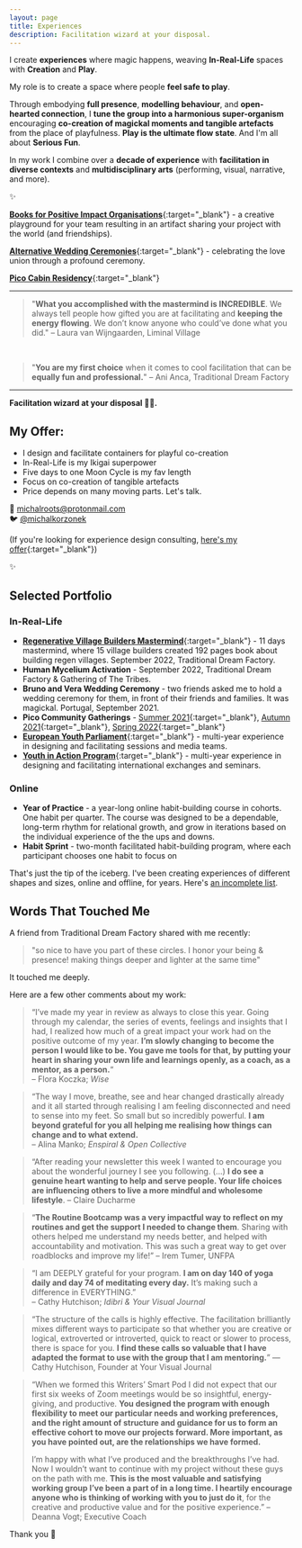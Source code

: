 ```yaml
---
layout: page
title: Experiences
description: Facilitation wizard at your disposal.
---
```


I create **experiences** where magic happens, weaving **In-Real-Life** spaces with **Creation** and **Play**.

My role is to create a space where people **feel safe to play**.

Through embodying **full presence**, **modelling behaviour**, and **open-hearted connection**, I **tune the group into a harmonious super-organism** encouraging **co-creation of magickal moments and tangible artefacts** from the place of playfulness. **Play is the ultimate flow state**. And I'm all about **Serious Fun**.

In my work I combine over a **decade of experience** with **facilitation in diverse contexts** and **multidisciplinary arts** (performing, visual, narrative, and more).

✨

[**Books for Positive Impact Organisations**](/books){:target="_blank"} - a creative playground for your team resulting in an artifact sharing your project with the world (and friendships).

[**Alternative Wedding Ceremonies**](https://alternativewedding.carrd.co/){:target="_blank"} - celebrating the love union through a profound ceremony.

[**Pico Cabin Residency**](https://docs.google.com/document/d/1Zbz3Ka5x7zVrJwBafn2mdW2oqRrdxNXoIMzwTkZiFIY/edit?usp=sharing){:target="_blank"}

---

>"**What you accomplished with the mastermind is INCREDIBLE**. We always tell people how gifted you are at facilitating and **keeping the energy flowing**. We don’t know anyone who could’ve done what you did."
>– Laura van Wijngaarden, Liminal Village

<br>

> "**You are my first choice** when it comes to cool facilitation that can be **equally fun and professional.**"
> – Ani Anca, Traditional Dream Factory



****















**Facilitation wizard at your disposal 🧙‍♂️.**

## My Offer:
- I design and facilitate containers for playful co-creation
- In-Real-Life is my Ikigai superpower
- Five days to one Moon Cycle is my fav length
- Focus on co-creation of tangible artefacts
- Price depends on many moving parts. Let's talk.

💌 michalroots@protonmail.com <br>
🐦 [@michalkorzonek](https://twitter.com/michalkorzonek)

(If you're looking for experience design consulting, [here's my offer](/experience-design-consulting){:target="_blank"})

✨

## Selected Portfolio
### In-Real-Life
- [**Regenerative Village Builders Mastermind**](https://twitter.com/michalkorzonek/status/1565240255564980225){:target="_blank"} - 11 days mastermind, where 15 village builders created 192 pages book about building regen villages. September 2022, Traditional Dream Factory.
- **Human Mycelium Activation** - September 2022, Traditional Dream Factory & Gathering of The Tribes.
- **Bruno and Vera Wedding Ceremony** - two friends asked me to hold a wedding ceremony for them, in front of their friends and families. It was magickal. Portugal, September 2021.
- **Pico Community Gatherings** - [Summer 2021](https://pico.microsolidarity.cc/crews-and-projects/summer-gathering-2021){:target="_blank"}, [Autumn 2021](https://pico.microsolidarity.cc/crews-and-projects/autumn-gathering-2021){:target="_blank"}, [Spring 2022](https://pico.microsolidarity.cc/crews-and-projects/spring-gathering-2022){:target="_blank"}
- [**European Youth Parliament**](https://eyp.org/){:target="_blank"} - multi-year experience in designing and facilitating sessions and media teams.
- [**Youth in Action Program**](https://www.salto-youth.net/rc/inclusion/archive/archive-resources/inclusiongroups/inclusionrural/inclusion-ruralyia/){:target="_blank"} - multi-year experience in designing and facilitating international exchanges and seminars.

### Online
- **Year of Practice** - a year-long online habit-building course in cohorts. One habit per quarter. The course was designed to be a dependable, long-term rhythm for relational growth, and grow in iterations based on the individual experience of the the ups and downs.
- **Habit Sprint** - two-month facilitated habit-building program, where each participant chooses one habit to focus on

That's just the tip of the iceberg. I've been creating experiences of different shapes and sizes, online and offline, for years. Here's [an incomplete list](/tag/experiences).

## Words That Touched Me

A friend from Traditional Dream Factory shared with me recently:

> "so nice to have you part of these circles. I honor your being & presence! making things deeper and lighter at the same time"

It touched me deeply.

Here are a few other comments about my work:

> “I’ve made my year in review as always to close this year. Going through my calendar, the series of events, feelings and insights that I had, I realized how much of a great impact your work had on the positive outcome of my year. **I’m slowly changing to become the person I would like to be. You gave me tools for that, by putting your heart in sharing your own life and learnings openly, as a coach, as a mentor, as a person.**“  
– Flora Koczka; _Wise_

> “The way I move, breathe, see and hear changed drastically already and it all started through realising I am feeling disconnected and need to sense into my feet. So small but so incredibly powerful. **I am beyond grateful for you all helping me realising how things can change and to what extend.**  
– Alina Manko; _Enspiral & Open Collective_

> “After reading your newsletter this week I wanted to encourage you about the wonderful journey I see you following. (...) **I do see a genuine heart wanting to help and serve people. Your life choices are influencing others to live a more mindful and wholesome lifestyle**.
> – Claire Ducharme

> “**The Routine Bootcamp was a very impactful way to reflect on my routines and get the support I needed to change them**. Sharing with others helped me understand my needs better, and helped with accountability and motivation. This was such a great way to get over roadblocks and improve my life!”
– Irem Tumer, UNFPA

> “I am DEEPLY grateful for your program. **I am on day 140 of yoga daily and day 74 of meditating every day.** It’s making such a difference in EVERYTHING.”  
– Cathy Hutchison; _Idibri & Your Visual Journal_

> “The structure of the calls is highly effective. The facilitation brilliantly mixes different ways to participate so that whether you are creative or logical, extroverted or introverted, quick to react or slower to process, there is space for you. **I find these calls so valuable that I have adapted the format to use with the group that I am mentoring.**”
— Cathy Hutchison, Founder at Your Visual Journal

> “When we formed this Writers’ Smart Pod I did not expect that our first six weeks of Zoom meetings would be so insightful, energy-giving, and productive. **You designed the program with enough flexibility to meet our particular needs and working preferences, and the right amount of structure and guidance for us to form an effective cohort to move our projects forward. More important, as you have pointed out, are the relationships we have formed.**
> 
> I’m happy with what I’ve produced and the breakthroughs I’ve had. Now I wouldn’t want to continue with my project without these guys on the path with me. **This is the most valuable and satisfying working group I’ve been a part of in a long time. I heartily encourage anyone who is thinking of working with you to just do it**, for the creative and productive value and for the positive experience.”
– Deanna Vogt; Executive Coach

Thank you 🙏